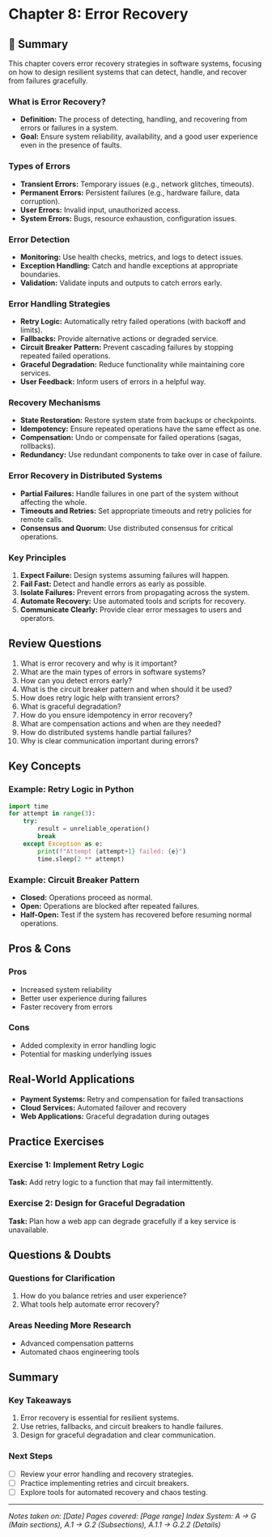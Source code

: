 # Chapter 8: Error Recovery

## 📖 Summary

This chapter covers error recovery strategies in software systems, focusing on how to design resilient systems that can detect, handle, and recover from failures gracefully.

### What is Error Recovery?
- **Definition:** The process of detecting, handling, and recovering from errors or failures in a system.
- **Goal:** Ensure system reliability, availability, and a good user experience even in the presence of faults.

### Types of Errors
- **Transient Errors:** Temporary issues (e.g., network glitches, timeouts).
- **Permanent Errors:** Persistent failures (e.g., hardware failure, data corruption).
- **User Errors:** Invalid input, unauthorized access.
- **System Errors:** Bugs, resource exhaustion, configuration issues.

### Error Detection
- **Monitoring:** Use health checks, metrics, and logs to detect issues.
- **Exception Handling:** Catch and handle exceptions at appropriate boundaries.
- **Validation:** Validate inputs and outputs to catch errors early.

### Error Handling Strategies
- **Retry Logic:** Automatically retry failed operations (with backoff and limits).
- **Fallbacks:** Provide alternative actions or degraded service.
- **Circuit Breaker Pattern:** Prevent cascading failures by stopping repeated failed operations.
- **Graceful Degradation:** Reduce functionality while maintaining core services.
- **User Feedback:** Inform users of errors in a helpful way.

### Recovery Mechanisms
- **State Restoration:** Restore system state from backups or checkpoints.
- **Idempotency:** Ensure repeated operations have the same effect as one.
- **Compensation:** Undo or compensate for failed operations (sagas, rollbacks).
- **Redundancy:** Use redundant components to take over in case of failure.

### Error Recovery in Distributed Systems
- **Partial Failures:** Handle failures in one part of the system without affecting the whole.
- **Timeouts and Retries:** Set appropriate timeouts and retry policies for remote calls.
- **Consensus and Quorum:** Use distributed consensus for critical operations.

### Key Principles
1. **Expect Failure:** Design systems assuming failures will happen.
2. **Fail Fast:** Detect and handle errors as early as possible.
3. **Isolate Failures:** Prevent errors from propagating across the system.
4. **Automate Recovery:** Use automated tools and scripts for recovery.
5. **Communicate Clearly:** Provide clear error messages to users and operators.

## Review Questions
1. What is error recovery and why is it important?
2. What are the main types of errors in software systems?
3. How can you detect errors early?
4. What is the circuit breaker pattern and when should it be used?
5. How does retry logic help with transient errors?
6. What is graceful degradation?
7. How do you ensure idempotency in error recovery?
8. What are compensation actions and when are they needed?
9. How do distributed systems handle partial failures?
10. Why is clear communication important during errors?

## Key Concepts

### Example: Retry Logic in Python
```python
import time
for attempt in range(3):
    try:
        result = unreliable_operation()
        break
    except Exception as e:
        print(f"Attempt {attempt+1} failed: {e}")
        time.sleep(2 ** attempt)
```

### Example: Circuit Breaker Pattern
- **Closed:** Operations proceed as normal.
- **Open:** Operations are blocked after repeated failures.
- **Half-Open:** Test if the system has recovered before resuming normal operations.

## Pros & Cons

### Pros
- Increased system reliability
- Better user experience during failures
- Faster recovery from errors

### Cons
- Added complexity in error handling logic
- Potential for masking underlying issues

## Real-World Applications
- **Payment Systems:** Retry and compensation for failed transactions
- **Cloud Services:** Automated failover and recovery
- **Web Applications:** Graceful degradation during outages

## Practice Exercises

### Exercise 1: Implement Retry Logic
**Task:** Add retry logic to a function that may fail intermittently.

### Exercise 2: Design for Graceful Degradation
**Task:** Plan how a web app can degrade gracefully if a key service is unavailable.

## Questions & Doubts

### Questions for Clarification
1. How do you balance retries and user experience?
2. What tools help automate error recovery?

### Areas Needing More Research
- Advanced compensation patterns
- Automated chaos engineering tools

## Summary

### Key Takeaways
1. Error recovery is essential for resilient systems.
2. Use retries, fallbacks, and circuit breakers to handle failures.
3. Design for graceful degradation and clear communication.

### Next Steps
- [ ] Review your error handling and recovery strategies.
- [ ] Practice implementing retries and circuit breakers.
- [ ] Explore tools for automated recovery and chaos testing.

---

*Notes taken on: [Date]*
*Pages covered: [Page range]*
*Index System: A → G (Main sections), A.1 → G.2 (Subsections), A.1.1 → G.2.2 (Details)*
